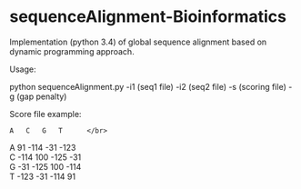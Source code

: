 # sequenceAlignment-Bioinformatics

Implementation (python 3.4) of global sequence alignment based on dynamic programming approach.  </br>

Usage:  </br>

python sequenceAlignment.py -i1 (seq1 file) -i2 (seq2 file) -s (scoring file) -g (gap penalty)  </br>

Score file example:  </br>

	A	C	G	T      </br>
A	91	-114	-31	-123   </br>
C	-114	100	-125	-31    </br>
G	-31	-125	100	-114   </br>
T	-123	-31	-114	91     </br>
